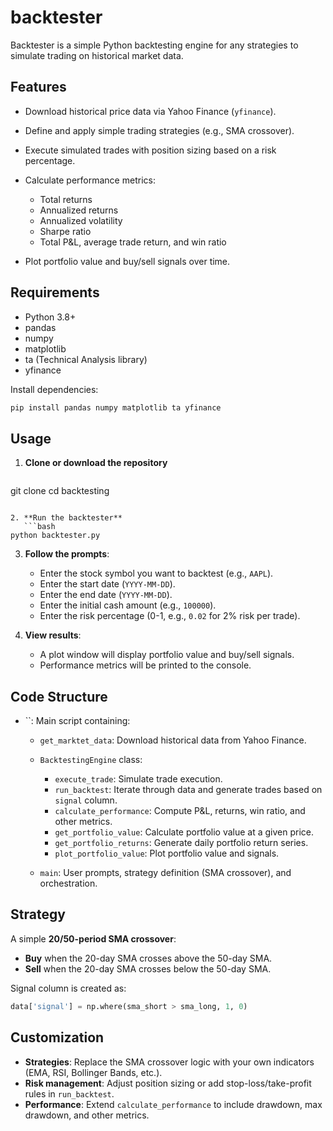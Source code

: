 # backtester
Backtester is a simple Python backtesting engine for any strategies to simulate trading on historical market data.


## Features

* Download historical price data via Yahoo Finance (`yfinance`).
* Define and apply simple trading strategies (e.g., SMA crossover).
* Execute simulated trades with position sizing based on a risk percentage.
* Calculate performance metrics:

  * Total returns
  * Annualized returns
  * Annualized volatility
  * Sharpe ratio
  * Total P\&L, average trade return, and win ratio
* Plot portfolio value and buy/sell signals over time.

## Requirements

* Python 3.8+
* pandas
* numpy
* matplotlib
* ta (Technical Analysis library)
* yfinance

Install dependencies:

```bash
pip install pandas numpy matplotlib ta yfinance
```

## Usage

1. **Clone or download the repository**

   ```bash
   ```

git clone  cd backtesting

````

2. **Run the backtester**
   ```bash
python backtester.py
````

3. **Follow the prompts**:

   * Enter the stock symbol you want to backtest (e.g., `AAPL`).
   * Enter the start date (`YYYY-MM-DD`).
   * Enter the end date (`YYYY-MM-DD`).
   * Enter the initial cash amount (e.g., `100000`).
   * Enter the risk percentage (0-1, e.g., `0.02` for 2% risk per trade).

4. **View results**:

   * A plot window will display portfolio value and buy/sell signals.
   * Performance metrics will be printed to the console.

## Code Structure

* \`\`: Main script containing:

  * `get_marktet_data`: Download historical data from Yahoo Finance.
  * `BacktestingEngine` class:

    * `execute_trade`: Simulate trade execution.
    * `run_backtest`: Iterate through data and generate trades based on `signal` column.
    * `calculate_performance`: Compute P\&L, returns, win ratio, and other metrics.
    * `get_portfolio_value`: Calculate portfolio value at a given price.
    * `get_portfolio_returns`: Generate daily portfolio return series.
    * `plot_portfolio_value`: Plot portfolio value and signals.
  * `main`: User prompts, strategy definition (SMA crossover), and orchestration.

## Strategy

A simple **20/50-period SMA crossover**:

* **Buy** when the 20-day SMA crosses above the 50-day SMA.
* **Sell** when the 20-day SMA crosses below the 50-day SMA.

Signal column is created as:

```python
data['signal'] = np.where(sma_short > sma_long, 1, 0)
```

## Customization

* **Strategies**: Replace the SMA crossover logic with your own indicators (EMA, RSI, Bollinger Bands, etc.).
* **Risk management**: Adjust position sizing or add stop-loss/take-profit rules in `run_backtest`.
* **Performance**: Extend `calculate_performance` to include drawdown, max drawdown, and other metrics.

